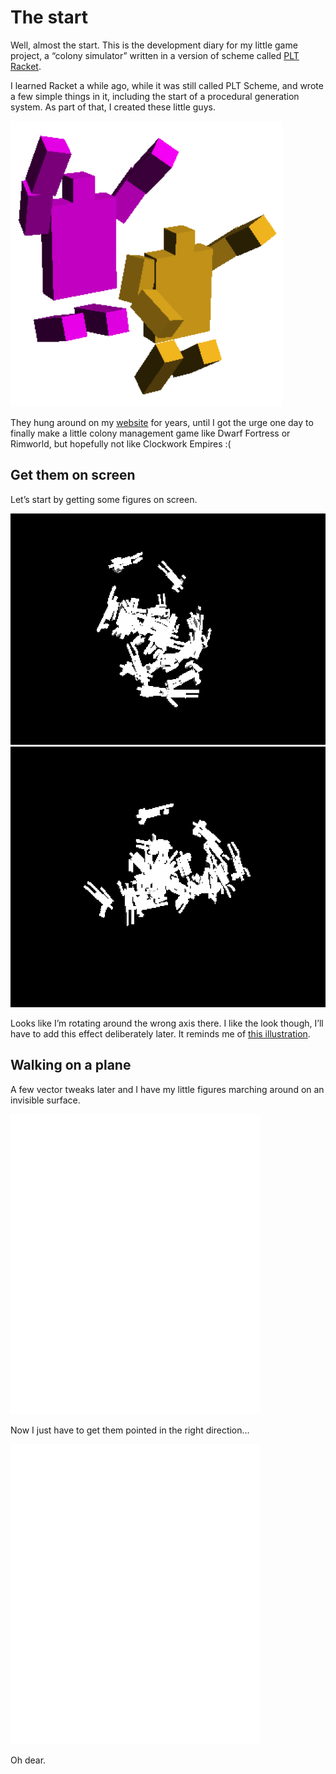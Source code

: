 # The start

Well, almost the start.  This is the development diary for my little game project, a “colony simulator” written in a version of scheme called [PLT Racket](http://rosettacode.org/wiki/A*_search_algorithm#Racket).

I learned Racket a while ago, while it was still called PLT Scheme, and wrote a few simple things in it, including the start of a procedural generation system.  As part of that, I created these little guys.

![Leaping figures](ohyeah.png)

They hung around on my [website](http://praeceptamachinae.com/) for years, until I got the urge one day to finally make a little colony management game like Dwarf Fortress or Rimworld, but hopefully not like Clockwork Empires :(


## Get them on screen

Let’s start by getting some figures on screen.

![Figures](flyingfigures1.png)
![Figures](flyingfigures2.png)

Looks like I’m rotating around the wrong axis there.  I like the look though, I’ll have to add this effect deliberately later.  It reminds me of [this illustration](https://commons.wikimedia.org/wiki/File:Paradiso_Canto_31.jpg).

## Walking on a plane

A few vector tweaks later and I have my little figures marching around on an invisible surface.

<embed src="walkingbackwards.mov" width="400" height="480" controller="true">

Now I just have to get them pointed in the right direction…

<embed src="walkingbackwards.mov" width="400" height="480" controller="true">

Oh dear.



